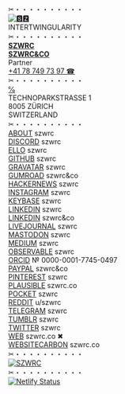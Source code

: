 ✂︎・・・・・・・・・・\
[![🆂🆉](https://szwrc.co/apple-touch-icon.png)](https://szwrc.co "🆂🆉")\
INTERTWINGULARITY\
✂︎・・・・・・・・・・\
[__SZWRC__](https://szwrc.co/contact "🆂🆉 SZWRC")\
__[SZWRC&CO](https://szwrc.co "SZWRC&CO")__\
Partner\
[+41 78 749 73 97 ☎︎](tel:+41787497397 "+41 78 749 73 97 ☎︎")\
✂︎・・・・・・・・・・\
[℅](https://www.technopark.ch/en/ "TECHNOPARK")\
TECHNOPARKSTRASSE 1\
8005 ZÜRICH\
SWITZERLAND\
✂︎・・・・・・・・・・\
[ABOUT](https://about.me/szwrc "ABOUT") szwrc\
[DISCORD](https://discordhub.com/profile/809384130847571998 "DISCORD") szwrc\
[ELLO](https://ello.co/szwrc "ELLO") szwrc\
[GITHUB](https://github.com/szwrc "GITHUB") szwrc\
[GRAVATAR](https://gravatar.com/szwrc "GRAVATAR") szwrc\
[GUMROAD](https://gumroad.com/szwrc "GUMROAD") szwrc&co\
[HACKERNEWS](https://news.ycombinator.com/user?id=szwrc "HACKERNEWS") szwrc\
[INSTAGRAM](https://instagram.com/szwrc "INSTAGRAM") szwrc\
[KEYBASE](https://keybase.io/szwrc "KEYBASE") szwrc\
[LINKEDIN](https://linkedin.com/in/szwrc "LINKEDIN") szwrc\
[LINKEDIN](https://linkedin.com/company/szwrc "LINKEDIN") szwrc&co\
[LIVEJOURNAL](https://szwrc.livejournal.com/profile "LIVEJOURNAL") szwrc\
[MASTODON](https://mastodon.online/@szwrc "MASTODON") szwrc\
[MEDIUM](https://szwrc.medium.com/about "MEDIUM") szwrc\
[OBSERVABLE](https://observablehq.com/@szwrc "OBSERVABLE") szwrc\
[ORCID](https://orcid.org/0000-0001-7745-0497 "ORCID") № 0000-0001-7745-0497\
[PAYPAL](https://paypal.me/szwrc "PAYPAL") szwrc&co\
[PINTEREST](https://pinterest.com/szwrc "PINTEREST") szwrc\
[PLAUSIBLE](https://plausible.io/szwrc.co "PLAUSIBLE") szwrc.co\
[POCKET](https://getpocket.com/@szwrc "POCKET") szwrc\
[REDDIT](https://reddit.com/user/szwrc "REDDIT") u/szwrc\
[TELEGRAM](https://t.me/szwrc "TELEGRAM") szwrc\
[TUMBLR](https://szwrc.tumblr.com/ "TUMBLR") szwrc\
[TWITTER](https://twitter.com/szwrc "TWITTER") szwrc\
[WEB](https://szwrc.co "SZWRC&CO") szwrc.co ✖︎\
[WEBSITECARBON](https://websitecarbon.com/website/szwrc-co "WEBSITECARBON") szwrc.co\
✂︎・・・・・・・・・・\
[![SZWRC](https://szwrc.co/szwrc.png)](https://szwrc.co/szwrc.vcf "SZWRC")\
✂︎・・・・・・・・・・\
[![Netlify Status](https://api.netlify.com/api/v1/badges/a5be66d1-d2cb-4fe7-9c11-1fe6adf68469/deploy-status)](https://app.netlify.com/sites/szwrc/deploys)



